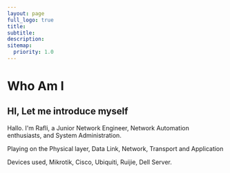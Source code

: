 ```yaml
---
layout: page
full_logo: true
title: 
subtitle: 
description:
sitemap:
  priority: 1.0
---
```

# Who Am I

## HI, Let me introduce myself

Hallo. I'm Rafli, a Junior Network Engineer, Network Automation enthusiasts, and System Administration. 

Playing on the Physical layer, Data Link, Network, Transport and Application

Devices used, Mikrotik, Cisco, Ubiquiti, Ruijie, Dell Server. 

<!-- ![python](https://upload.wikimedia.org/wikipedia/commons/3/37/MikroTik_logo.svg) -->
<br>
<br>
<br>
<br>
<br>
<br>
<br>
